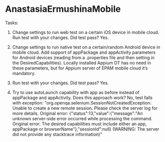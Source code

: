 # AnastasiaErmushinaMobile

Tasks:
1. Change settings to run web test on a certain iOS device in mobile cloud. Run test with your changes. Did test pass? 
Yes.

2. Change settings to run native test on a certain/random Android device in mobile cloud. Add support of appPackage and appActivity parameters for Android devices (reading from a .properties file and then setting in the DesiredCapabilities). Locally installed Appium DT has no need in these parameters, but for Appium server of EPAM mobile cloud it’s mandatory.

3. Run test with your changes. Did test pass? 
Yes.

4. Try to use autoLaunch capability with app as before instead of appPackage and appActivity. Does this approach work?
No, test falls with exception:
"org.openqa.selenium.SessionNotCreatedException: Unable to create a new remote session. Please check the server log for more details. Original error: {"status":13,"value":{"message":"An unknown server-side error occurred while processing the command. Original error: The desired capabilities must include either an app, appPackage or browserName"},"sessionId":null} (WARNING: The server did not provide any stacktrace information)"
